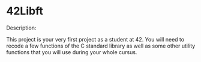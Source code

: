 # 42Libft

Description:

This project is your very first project as a student at 42. You will need to recode a few functions of the C standard library as well as some other utility functions that you will use during your whole cursus.
